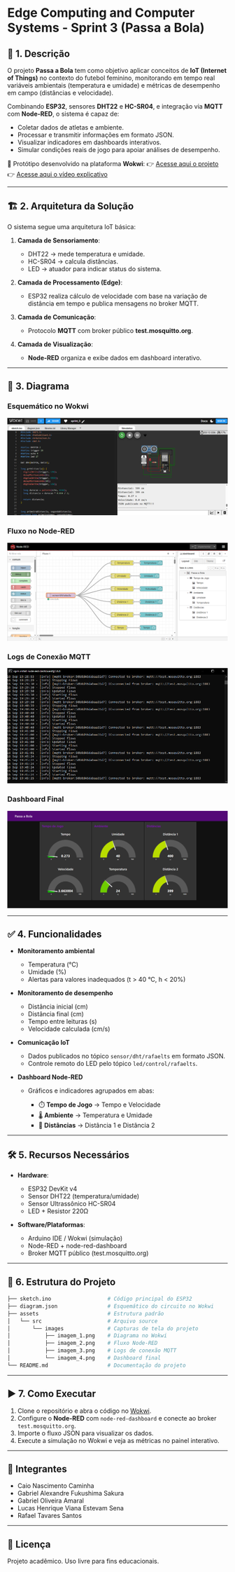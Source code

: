 # Edge Computing and Computer Systems - Sprint 3 (Passa a Bola)

## 🧠 1. Descrição

O projeto **Passa a Bola** tem como objetivo aplicar conceitos de **IoT (Internet of Things)** no contexto do futebol feminino, monitorando em tempo real variáveis ambientais (temperatura e umidade) e métricas de desempenho em campo (distâncias e velocidade).

Combinando **ESP32**, sensores **DHT22** e **HC-SR04**, e integração via **MQTT** com **Node-RED**, o sistema é capaz de:

* Coletar dados de atletas e ambiente.
* Processar e transmitir informações em formato JSON.
* Visualizar indicadores em dashboards interativos.
* Simular condições reais de jogo para apoiar análises de desempenho.

📌 Protótipo desenvolvido na plataforma **Wokwi**:
👉 [Acesse aqui o projeto](https://wokwi.com/projects/442284840585644033)
👉 [Acesse aqui o vídeo explicativo](https://youtu.be/wx_2yOgwy-k)

---

## 🏗️ 2. Arquitetura da Solução

O sistema segue uma arquitetura IoT básica:

1. **Camada de Sensoriamento**:

   * DHT22 → mede temperatura e umidade.
   * HC-SR04 → calcula distâncias.
   * LED → atuador para indicar status do sistema.

2. **Camada de Processamento (Edge)**:

   * ESP32 realiza cálculo de velocidade com base na variação de distância em tempo e publica mensagens no broker MQTT.

3. **Camada de Comunicação**:

   * Protocolo **MQTT** com broker público **test.mosquitto.org**.

4. **Camada de Visualização**:

   * **Node-RED** organiza e exibe dados em dashboard interativo.

---

## 🔌 3. Diagrama

### Esquemático no Wokwi

![Diagrama no Wokwi](assets/src/images/imagem_1.png)

### Fluxo no Node-RED

![Fluxo Node-RED](assets/src/images/imagem_2.png)

### Logs de Conexão MQTT

![Console MQTT](assets/src/images/imagem_3.png)

### Dashboard Final

![Dashboard](assets/src/images/imagem_4.png)

---

## ✅ 4. Funcionalidades

* **Monitoramento ambiental**

  * Temperatura (°C)
  * Umidade (%)
  * Alertas para valores inadequados (t > 40 °C, h < 20%)

* **Monitoramento de desempenho**

  * Distância inicial (cm)
  * Distância final (cm)
  * Tempo entre leituras (s)
  * Velocidade calculada (cm/s)

* **Comunicação IoT**

  * Dados publicados no tópico `sensor/dht/rafaelts` em formato JSON.
  * Controle remoto do LED pelo tópico `led/control/rafaelts`.

* **Dashboard Node-RED**

  * Gráficos e indicadores agrupados em abas:

    * ⏱️ **Tempo de Jogo** → Tempo e Velocidade
    * 🌡️ **Ambiente** → Temperatura e Umidade
    * 📏 **Distâncias** → Distância 1 e Distância 2

---

## 🛠️ 5. Recursos Necessários

* **Hardware**:

  * ESP32 DevKit v4
  * Sensor DHT22 (temperatura/umidade)
  * Sensor Ultrassônico HC-SR04
  * LED + Resistor 220Ω

* **Software/Plataformas**:

  * Arduino IDE / Wokwi (simulação)
  * Node-RED + node-red-dashboard
  * Broker MQTT público (test.mosquitto.org)

---

## 📂 6. Estrutura do Projeto

```bash
├── sketch.ino                  # Código principal do ESP32
├── diagram.json                # Esquemático do circuito no Wokwi
├── assets                      # Estrutura padrão
│   └── src                     # Arquivo source 
│       └── images              # Capturas de tela do projeto
│           ├── imagem_1.png    # Diagrama no Wokwi
│           ├── imagem_2.png    # Fluxo Node-RED
│           ├── imagem_3.png    # Logs de conexão MQTT
│           └── imagem_4.png    # Dashboard final
└── README.md                   # Documentação do projeto
```

---

## ▶️ 7. Como Executar

1. Clone o repositório e abra o código no [Wokwi](https://wokwi.com).
2. Configure o **Node-RED** com `node-red-dashboard` e conecte ao broker `test.mosquitto.org`.
3. Importe o fluxo JSON para visualizar os dados.
4. Execute a simulação no Wokwi e veja as métricas no painel interativo.

---

## 👥 Integrantes

- Caio Nascimento Caminha
- Gabriel Alexandre Fukushima Sakura
- Gabriel Oliveira Amaral
- Lucas Henrique Viana Estevam Sena
- Rafael Tavares Santos

---

## 📜 Licença

Projeto acadêmico. Uso livre para fins educacionais.